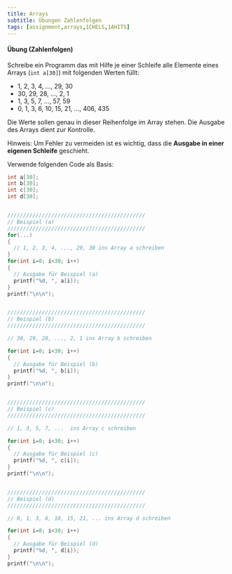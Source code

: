 ```yaml
---
title: Arrays
subtitle: Übungen Zahlenfolgen
tags: [assignment,arrays,1CHELS,1AHITS]
---
```


#### Übung (Zahlenfolgen)

Schreibe ein Programm das mit Hilfe je einer Schleife alle Elemente eines Arrays (`int a[30]`) mit folgenden Werten füllt:

- 1, 2, 3, 4, ..., 29, 30
- 30, 29, 28, ..., 2, 1
- 1, 3, 5, 7, ..., 57, 59
- 0, 1, 3, 6, 10, 15, 21, ..., 406, 435

Die Werte sollen genau in dieser Reihenfolge im Array stehen. Die Ausgabe des Arrays dient zur Kontrolle.

Hinweis: Um Fehler zu vermeiden ist es wichtig, dass die **Ausgabe in einer eigenen Schleife** geschieht.

Verwende folgenden Code als Basis:

```c
int a[30];
int b[30];
int c[30];
int d[30];


////////////////////////////////////////////
// Beispiel (a)
////////////////////////////////////////////
for(...)
{
  // 1, 2, 3, 4, ..., 29, 30 ins Array a schreiben
}
for(int i=0; i<30; i++)
{
  // Ausgabe für Beispiel (a)
  printf("%d, ", a[i]);
}
printf("\n\n");


////////////////////////////////////////////
// Beispiel (b)
////////////////////////////////////////////

// 30, 29, 28, ..., 2, 1 ins Array b schreiben

for(int i=0; i<30; i++)
{
  // Ausgabe für Beispiel (b)
  printf("%d, ", b[i]);
}
printf("\n\n");


////////////////////////////////////////////
// Beispiel (c)
////////////////////////////////////////////

// 1, 3, 5, 7, ...  ins Array c schreiben

for(int i=0; i<30; i++)
{
  // Ausgabe für Beispiel (c)
  printf("%d, ", c[i]);
}
printf("\n\n");


////////////////////////////////////////////
// Beispiel (d)
////////////////////////////////////////////

// 0, 1, 3, 6, 10, 15, 21, ... ins Array d schreiben

for(int i=0; i<30; i++)
{
  // Ausgabe für Beispiel (d)
  printf("%d, ", d[i]);
}
printf("\n\n");
```